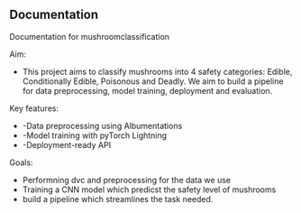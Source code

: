 ## Documentation

Documentation for mushroomclassification

Aim:
* This project aims to classify mushrooms into 4 safety categories: Edible, Conditionally Edible, Poisonous and Deadly. We aim to build a pipeline for data preprocessing, model training, deployment and evaluation. 
 
Key features:
* -Data preprocessing using Albumentations
* -Model training with pyTorch Lightning
* -Deployment-ready API

Goals:
- Performning dvc and preprocessing for the data we use
- Training a CNN model which predicst the safety level of mushrooms
- build a pipeline which streamlines the task needed.


